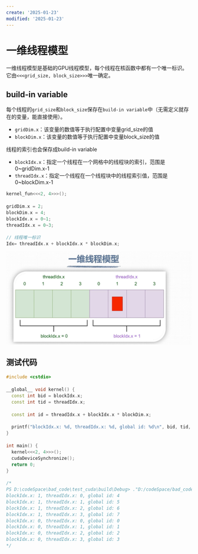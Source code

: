 ```yaml
---
create: '2025-01-23'
modified: '2025-01-23'
---
```


# 一维线程模型

一维线程模型是基础的GPU线程模型，每个线程在核函数中都有一个唯一标识。它由`<<<grid_size, block_size>>>`唯一确定。

## build-in variable

每个线程的`grid_size`和`block_size`保存在`build-in variable`中（无需定义就存在的变量，能直接使用）。

* `gridDim.x`：该变量的数值等于执行配置中变量grid_size的值
* `blockDim.x`：该变量的数值等于执行配置中变量block_size的值

线程的索引也会保存成build-in variable

* `blockIdx.x`：指定一个线程在一个网格中的线程块的索引，范围是0~gridDim.x-1
* `threadIdx.x`：指定一个线程在一个线程块中的线程索引值，范围是0~blockDim.x-1

```C++
kernel_fun<<<2, 4>>>();

gridDim.x = 2;
blockDim.x = 4;
blockIdx.x = 0~1;
threadIdx.x = 0~3;

// 线程唯一标识
Idx= threadIdx.x + blockIdx.x * blockDim.x;
```

<img src="./assets/image-20250123201300147.png" alt="image-20250123201300147" style="zoom:50%;" />

## 测试代码

```C++
#include <cstdio>

__global__ void kernel() {
  const int bid = blockIdx.x;
  const int tid = threadIdx.x;

  const int id = threadIdx.x + blockIdx.x * blockDim.x;

  printf("blockIdx.x: %d, threadIdx.x: %d, global id: %d\n", bid, tid, id);
}

int main() {
  kernel<<<2, 4>>>();
  cudaDeviceSynchronize();
  return 0;
}

/*
PS D:\codeSpace\bad_code\test_cuda\build\Debug> ."D:/codeSpace/bad_code/test_cuda/build/Debug/main.exe"
blockIdx.x: 1, threadIdx.x: 0, global id: 4
blockIdx.x: 1, threadIdx.x: 1, global id: 5
blockIdx.x: 1, threadIdx.x: 2, global id: 6
blockIdx.x: 1, threadIdx.x: 3, global id: 7
blockIdx.x: 0, threadIdx.x: 0, global id: 0
blockIdx.x: 0, threadIdx.x: 1, global id: 1
blockIdx.x: 0, threadIdx.x: 2, global id: 2
blockIdx.x: 0, threadIdx.x: 3, global id: 3
*/
```